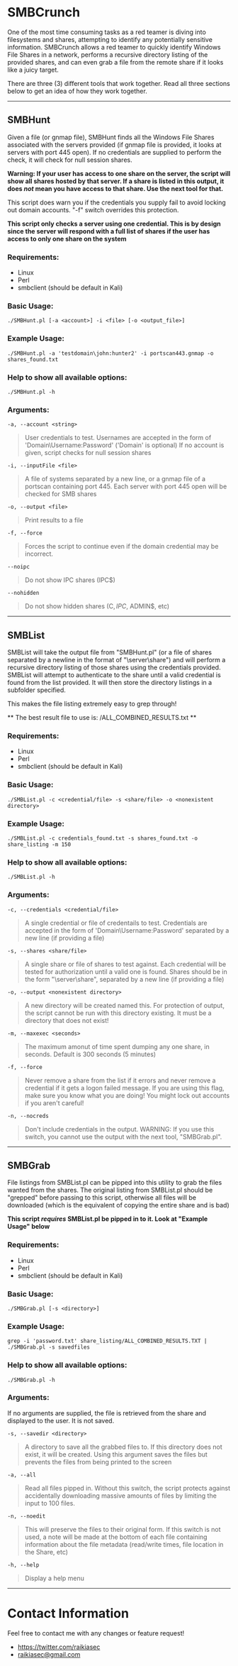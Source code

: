 SMBCrunch
======

One of the most time consuming tasks as a red teamer is diving into filesystems
and shares, attempting to identify any potentially sensitive information.
SMBCrunch allows a red teamer to quickly identify Windows File Shares in a
network, performs a recursive directory listing of the provided shares, and can
even grab a file from the remote share if it looks like a juicy target.


There are three (3) different tools that work together.  Read all three sections
below to get an idea of how they work together.

---------------------------------

## SMBHunt

Given a file (or gnmap file), SMBHunt finds all the Windows File Shares
associated with the servers provided (if gnmap file is provided, it looks at
servers with port 445 open).  If no credentials are supplied to perform the
check, it will check for null session shares.

**Warning: If your user has access to one share on the server, the script will
show all shares hosted by that server. If a share is listed in this output, it
does _not_ mean you have access to that share.  Use the next tool for that.**

This script does warn you if the credentials you supply fail to avoid locking
out domain accounts.  "-f" switch overrides this protection.

**This script only checks a server using one credential.  This is by design
since the server will respond with a full list of shares if the user has access
to only one share on the system**

### Requirements:

* Linux
* Perl
* smbclient (should be default in Kali)

### Basic Usage:

    ./SMBHunt.pl [-a <account>] -i <file> [-o <output_file>]

### Example Usage:

    ./SMBHunt.pl -a 'testdomain\john:hunter2' -i portscan443.gnmap -o shares_found.txt

### Help to show all available options:

    ./SMBHunt.pl -h

### Arguments:

    -a, --account <string>

> User credentials to test. Usernames are accepted in the form of
'Domain\Username:Password' ('Domain\' is optional)
If no account is given, script checks for null session shares

    -i, --inputFile <file>

> A file of systems separated by a new line, or a gnmap file of a portscan
containing port 445.  Each server with port 445 open will be checked for SMB
shares

    -o, --output <file>
    
> Print results to a file

    -f, --force

> Forces the script to continue even if the domain credential may be
incorrect.

    --noipc

> Do not show IPC shares (IPC$)

    --nohidden

> Do not show hidden shares (C$, IPC$, ADMIN$, etc)


---------------------------------


## SMBList

SMBList will take the output file from "SMBHunt.pl" (or a file of shares separated by a newline in the format of "\\server\share") and will perform a recursive directory listing of those shares using the credentials provided.  SMBList will attempt to authenticate to the share until a valid credential is found from the list provided.  It will then store the directory listings in a subfolder specified.

This makes the file listing extremely easy to grep through!

** The best result file to use is:  <directory>/ALL_COMBINED_RESULTS.txt **

### Requirements:

* Linux
* Perl
* smbclient (should be default in Kali)

### Basic Usage:

    ./SMBList.pl -c <credential/file> -s <share/file> -o <nonexistent directory>

### Example Usage:

    ./SMBList.pl -c credentials_found.txt -s shares_found.txt -o share_listing -m 150

### Help to show all available options:

    ./SMBList.pl -h

### Arguments:

    -c, --credentials <credential/file>

> A single credential or file of credentails to test. Credentials are accepted in the form of 'Domain\Username:Password' separated by a new line (if providing a file)

    -s, --shares <share/file>

> A single share or file of shares to test against. Each credential will be tested for authorization until a valid one is found. Shares should be in the form "\\server\share", separated by a new line (if providing a file)

    -o, --output <nonexistent directory>

> A new directory will be created named this. For protection of output, the script cannot be run with this directory existing. It must be a directory that does not exist!


    -m, --maxexec <seconds>

> The maximum amonut of time spent dumping any one share, in seconds. Default is 300 seconds (5 minutes)

    -f, --force

> Never remove a share from the list if it errors and never remove a credential if it gets a logon failed message. If you are using this flag, make sure you know what you are doing!  You might lock out accounts if you aren't careful!

    -n, --nocreds

> Don't include credentials in the output.  WARNING: If you use this switch, you cannot use the output with the next tool, "SMBGrab.pl".


---------------------------------


## SMBGrab

File listings from SMBList.pl can be pipped into this utility to grab the files wanted from the shares.  The original listing from SMBList.pl should be "grepped" before passing to this script, otherwise all files will be downloaded (which is the equivalent of copying the entire share and is bad)

**This script _requires_ SMBList.pl be pipped in to it.  Look at "Example Usage" below**

### Requirements:

* Linux
* Perl
* smbclient (should be default in Kali)

### Basic Usage:

    ./SMBGrab.pl [-s <directory>]

### Example Usage:

    grep -i 'password.txt' share_listing/ALL_COMBINED_RESULTS.TXT | ./SMBGrab.pl -s savedfiles

### Help to show all available options:

    ./SMBGrab.pl -h

### Arguments:

If no arguments are supplied, the file is retrieved from the share and displayed to the user.  It is not saved.

    -s, --savedir <directory>

> A directory to save all the grabbed files to. If this directory does not exist, it will be created.  Using this argument saves the files but prevents the files from being printed to the screen

    -a, --all

> Read all files pipped in.  Without this switch, the script protects against accidentally downloading massive amounts of files by limiting the input to 100 files.

    -n, --noedit

> This will preserve the files to their original form. If this switch is not used, a note will be made at the bottom of each file containing information about the file metadata (read/write times, file location in the Share, etc)

    -h, --help

> Display a help menu


---------------------------------


# Contact Information

Feel free to contact me with any changes or feature request!
* https://twitter.com/raikiasec
* raikiasec@gmail.com



